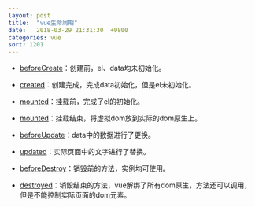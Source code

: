 ```yaml
---
layout: post
title:  "vue生命周期"
date:   2018-03-29 21:31:30  +0800
categories: vue
sort: 1201
---
```


-  [beforeCreate](https://cn.vuejs.org/v2/api/#beforeCreate)：创建前，el、data均未初始化。

-  [created](https://cn.vuejs.org/v2/api/#created)：创建完成，完成data初始化，但是el未初始化。

-  [mounted](https://cn.vuejs.org/v2/api/#mounted)：挂载前，完成了el的初始化。

-  [mounted](https://cn.vuejs.org/v2/api/#mounted)：挂载结束，将虚拟dom放到实际的dom原生上。

  -  [beforeUpdate](https://cn.vuejs.org/v2/api/#beforeUpdate)：data中的数据进行了更换。

  - [updated](https://cn.vuejs.org/v2/api/#updated)：实际页面中的文字进行了替换。

-  [beforeDestroy](https://cn.vuejs.org/v2/api/#beforeDestroy)：销毁前的方法，实例均可使用。

-  [destroyed](https://cn.vuejs.org/v2/api/#destroyed)：销毁结束的方法，vue解绑了所有dom原生，方法还可以调用，但是不能控制实际页面的dom元素。


